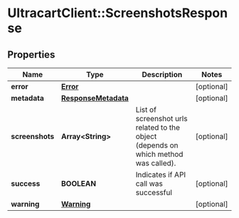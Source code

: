 # UltracartClient::ScreenshotsResponse

## Properties
Name | Type | Description | Notes
------------ | ------------- | ------------- | -------------
**error** | [**Error**](Error.md) |  | [optional] 
**metadata** | [**ResponseMetadata**](ResponseMetadata.md) |  | [optional] 
**screenshots** | **Array&lt;String&gt;** | List of screenshot urls related to the object (depends on which method was called). | [optional] 
**success** | **BOOLEAN** | Indicates if API call was successful | [optional] 
**warning** | [**Warning**](Warning.md) |  | [optional] 


